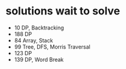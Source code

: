 # solutions wait to solve

- 10 DP, Backtracking
- 188 DP
- 84 Array, Stack
- 99 Tree, DFS, Morris Traversal
- 123 DP
- 139 DP, Word Break

## 